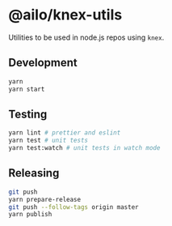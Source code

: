 # @ailo/knex-utils

Utilities to be used in node.js repos using `knex`.

## Development

```sh
yarn
yarn start
```

## Testing

```sh
yarn lint # prettier and eslint
yarn test # unit tests
yarn test:watch # unit tests in watch mode
```

## Releasing

```sh
git push
yarn prepare-release
git push --follow-tags origin master
yarn publish
```
